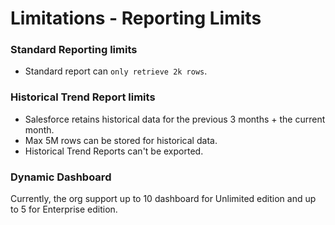 # Limitations - Reporting Limits

### Standard Reporting limits
- Standard report can `only retrieve 2k rows`.

### Historical Trend Report limits
- Salesforce retains historical data for the previous 3 months + the current month.
- Max 5M rows can be stored for historical data.
- Historical Trend Reports can't be exported.

### Dynamic Dashboard
Currently, the org support up to 10 dashboard for Unlimited edition and up to 5 for Enterprise edition.





